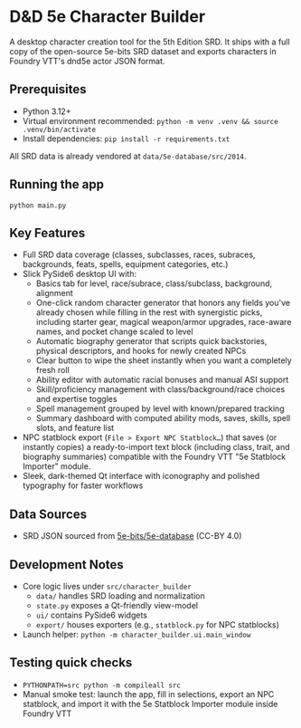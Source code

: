# D&D 5e Character Builder

A desktop character creation tool for the 5th Edition SRD. It ships with a full copy of the open-source 5e-bits SRD dataset and exports characters in Foundry VTT's dnd5e actor JSON format.

## Prerequisites
- Python 3.12+
- Virtual environment recommended: `python -m venv .venv && source .venv/bin/activate`
- Install dependencies: `pip install -r requirements.txt`

All SRD data is already vendored at `data/5e-database/src/2014`.

## Running the app
```
python main.py
```

## Key Features
- Full SRD data coverage (classes, subclasses, races, subraces, backgrounds, feats, spells, equipment categories, etc.)
- Slick PySide6 desktop UI with:
  - Basics tab for level, race/subrace, class/subclass, background, alignment
  - One-click random character generator that honors any fields you've already chosen while filling in the rest with synergistic picks, including starter gear, magical weapon/armor upgrades, race-aware names, and pocket change scaled to level
  - Automatic biography generator that scripts quick backstories, physical descriptors, and hooks for newly created NPCs
  - Clear button to wipe the sheet instantly when you want a completely fresh roll
  - Ability editor with automatic racial bonuses and manual ASI support
  - Skill/proficiency management with class/background/race choices and expertise toggles
  - Spell management grouped by level with known/prepared tracking
  - Summary dashboard with computed ability mods, saves, skills, spell slots, and feature list
- NPC statblock export (`File > Export NPC Statblock…`) that saves (or instantly copies) a ready-to-import text block (including class, trait, and biography summaries) compatible with the Foundry VTT "5e Statblock Importer" module.
- Sleek, dark-themed Qt interface with iconography and polished typography for faster workflows

## Data Sources
- SRD JSON sourced from [5e-bits/5e-database](https://github.com/5e-bits/5e-database) (CC-BY 4.0)

## Development Notes
- Core logic lives under `src/character_builder`
  - `data/` handles SRD loading and normalization
  - `state.py` exposes a Qt-friendly view-model
  - `ui/` contains PySide6 widgets
  - `export/` houses exporters (e.g., `statblock.py` for NPC statblocks)
- Launch helper: `python -m character_builder.ui.main_window`

## Testing quick checks
- `PYTHONPATH=src python -m compileall src`
- Manual smoke test: launch the app, fill in selections, export an NPC statblock, and import it with the 5e Statblock Importer module inside Foundry VTT
